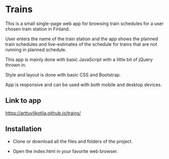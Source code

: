 # Trains
This is a small single-page web app for browsing train schedules for a user chosen train station in Finland.

User enters the name of the train station and the app shows the planned train schedules and live-estimates of the schedule
for trains that are not running in planned schedule.

This app is mainly done with basic JavaScript with a little bit of jQuery thrown in.

Style and layout is done with basic CSS and Bootstrap.

App is responsive and can be used with both mobile and desktop devices.

## Link to app
https://arttuylikotila.github.io/trains/

## Installation
- Clone or download all the files and folders of the project.

- Open the index.html in your favorite web browser.
